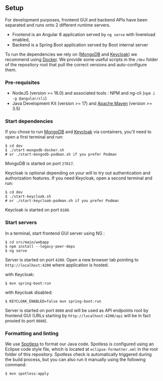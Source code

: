## Setup

For development purposes, frontend GUI and backend APIs have been separated and runs onto 2 different runtime servers.
* Frontend is an Angular 8 application served by `ng serve` with livereload enabled,
* Backend is a Spring Boot application served by Boot internal server

To run the dependencies we rely on ([MongoDB](https://mongodb.com) and [Keycloak](https://keycloak.org))
we recommend using [Docker](https://www.docker.com/). We provide some useful scripts in the `/dev` folder of the
repository root that pull the correct versions and auto-configure them.

### Pre-requisites

* NodeJS (version >= 16.0) and associated tools : NPM and ng-cli (`npm i -g @angular/cli`)
* Java Development Kit (version >= 17) and [Apache Maven](https://maven.apache.org) (version >= 3.5)

### Start dependencies

If you chose to run [MongoDB](https://mongodb.com) and [Keycloak](https://keycloak.org) via containers, you'll
need to open a first terminal and run:

```shell
$ cd dev
$ ./start-mongodb-docker.sh
# or ./start-mongodb-podman.sh if you prefer Podman
```

MongoDB is started on port `27017`.

Keycloak is optional depending on your will to try out authentication and authorization features.
If you need Keycloak, open a second terminal and run:

```shell
$ cd dev
$ ./start-keycloak.sh
# or ./start-keycloak-podman.sh if you prefer Podman
```

Keycloak is started on port `8180`.

### Start servers

In a terminal, start frontend GUI server using NG :

```shell
$ cd src/main/webapp
$ npm install --legacy-peer-deps
$ ng serve
```

Server is started on port `4200`. Open a new browser tab pointing to `http://localhost:4200` where application is hosted.

with Keycloak:

```shell
$ mvn spring-boot:run
```

with Keycloak disabled:

```shell
$ KEYCLOAK_ENABLED=false mvn spring-boot:run
```

Server is started on port `8080` and will be used as API endpoints root by frontend GUI (URLs starting by `http://localhost:4200/api` will be in fact proxied to port `8080`).

### Formatting and linting

We use [Spotless](https://github.com/diffplug/spotless) to format our Java code. Spotless is configured using an Eclipse 
code style file, which is located at `eclipse-formatter.xml` in the root folder of this repository. Spotless check is automatically
triggered during the build process, but you can also run it manually using the following command:

```shell
$ mvn spotless:apply
```